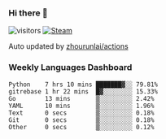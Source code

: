 ### Hi there 👋

![visitors](https://visitor-badge.glitch.me/badge?page_id=zhourunlai)
[![Steam](https://img.shields.io/badge/dynamic/json?label=Steam&query=%24.data.totalSubs&url=https%3A%2F%2Fapi.spencerwoo.com%2Fsubstats%2F%3Fsource%3DsteamGames%26queryKey%3D76561198285156854&suffix=%20Games&logo=steam&labelColor=134375&color=0b1a37&longCache=true)](http://steamcommunity.com/profiles/76561198285156854)

Auto updated by <a href="https://github.com/zhourunlai/zhourunlai/actions" target="_blank">zhourunlai/actions</a>

### Weekly Languages Dashboard

<!--PART:wakatime-->
```text
Python    7 hrs 10 mins ███████▓░░ 79.81%
gitrebase 1 hr 22 mins  █▓░░░░░░░░ 15.33%
Go        13 mins       ▒░░░░░░░░░ 2.42%
YAML      10 mins       ▒░░░░░░░░░ 1.96%
Text      0 secs        ▒░░░░░░░░░ 0.18%
Git       0 secs        ▒░░░░░░░░░ 0.18%
Other     0 secs        ▒░░░░░░░░░ 0.12%
```
<!--PART:wakatime-->

